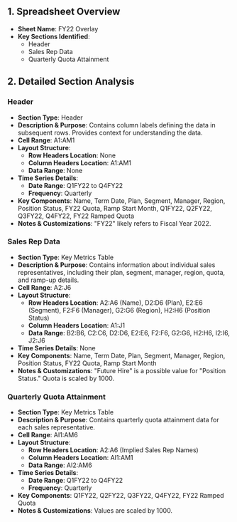 ## 1. Spreadsheet Overview
- **Sheet Name**: FY22 Overlay
- **Key Sections Identified**:
    - Header
    - Sales Rep Data
    - Quarterly Quota Attainment

## 2. Detailed Section Analysis

### Header
- **Section Type**: Header
- **Description & Purpose**: Contains column labels defining the data in subsequent rows. Provides context for understanding the data.
- **Cell Range**: A1:AM1
- **Layout Structure**:
    - **Row Headers Location**: None
    - **Column Headers Location**: A1:AM1
    - **Data Range**: None
- **Time Series Details**:
    - **Date Range**: Q1FY22 to Q4FY22
    - **Frequency**: Quarterly
- **Key Components**: Name, Term Date, Plan, Segment, Manager, Region, Position Status, FY22 Quota, Ramp Start Month, Q1FY22, Q2FY22, Q3FY22, Q4FY22, FY22 Ramped Quota
- **Notes & Customizations**: "FY22" likely refers to Fiscal Year 2022.

### Sales Rep Data
- **Section Type**: Key Metrics Table
- **Description & Purpose**: Contains information about individual sales representatives, including their plan, segment, manager, region, quota, and ramp-up details.
- **Cell Range**: A2:J6
- **Layout Structure**:
    - **Row Headers Location**: A2:A6 (Name), D2:D6 (Plan), E2:E6 (Segment), F2:F6 (Manager), G2:G6 (Region), H2:H6 (Position Status)
    - **Column Headers Location**: A1:J1
    - **Data Range**: B2:B6, C2:C6, D2:D6, E2:E6, F2:F6, G2:G6, H2:H6, I2:I6, J2:J6
- **Time Series Details**: None
- **Key Components**: Name, Term Date, Plan, Segment, Manager, Region, Position Status, FY22 Quota, Ramp Start Month
- **Notes & Customizations**: "Future Hire" is a possible value for "Position Status." Quota is scaled by 1000.

### Quarterly Quota Attainment
- **Section Type**: Key Metrics Table
- **Description & Purpose**: Contains quarterly quota attainment data for each sales representative.
- **Cell Range**: AI1:AM6
- **Layout Structure**:
    - **Row Headers Location**: A2:A6 (Implied Sales Rep Names)
    - **Column Headers Location**: AI1:AM1
    - **Data Range**: AI2:AM6
- **Time Series Details**:
    - **Date Range**: Q1FY22 to Q4FY22
    - **Frequency**: Quarterly
- **Key Components**: Q1FY22, Q2FY22, Q3FY22, Q4FY22, FY22 Ramped Quota
- **Notes & Customizations**: Values are scaled by 1000.
